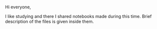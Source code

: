 Hi everyone, 

I like studying and there I shared notebooks made during this time.
Brief description of the files is given inside them.


